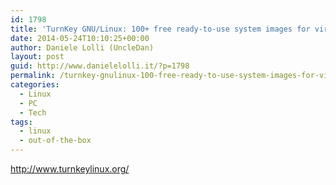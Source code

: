 ```yaml
---
id: 1798
title: 'TurnKey GNU/Linux: 100+ free ready-to-use system images for virtual machines, the cloud, and bare metal.'
date: 2014-05-24T10:10:25+00:00
author: Daniele Lolli (UncleDan)
layout: post
guid: http://www.danielelolli.it/?p=1798
permalink: /turnkey-gnulinux-100-free-ready-to-use-system-images-for-virtual-machines-the-cloud-and-bare-metal-05-2014.html
categories:
  - Linux
  - PC
  - Tech
tags:
  - linux
  - out-of-the-box
---
```

<http://www.turnkeylinux.org/>